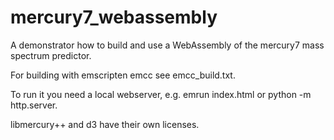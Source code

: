 # mercury7_webassembly
A demonstrator how to build and use a WebAssembly of the mercury7 mass spectrum predictor.

For building with emscripten emcc see emcc_build.txt.

To run it you need a local webserver, e.g. emrun index.html or python -m http.server.

libmercury++ and d3 have their own licenses.

